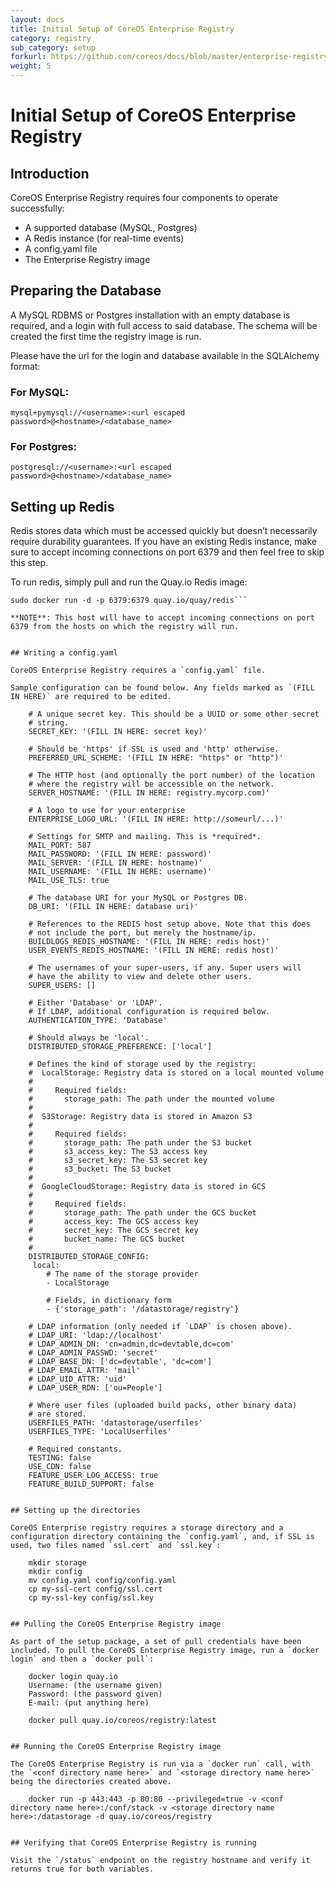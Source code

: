 ```yaml
---
layout: docs
title: Initial Setup of CoreOS Enterprise Registry
category: registry
sub_category: setup
forkurl: https://github.com/coreos/docs/blob/master/enterprise-registry/initial-setup/index.md
weight: 5
---
```


# Initial Setup of CoreOS Enterprise Registry

## Introduction

CoreOS Enterprise Registry requires four components to operate successfully:
- A supported database (MySQL, Postgres)
- A Redis instance (for real-time events)
- A config.yaml file
- The Enterprise Registry image


## Preparing the Database

A MySQL RDBMS or Postgres installation with an empty database is required, and a login with full access to said database. The schema will be created the first time the registry image is run.

Please have the url for the login and database available in the SQLAlchemy format:

### For MySQL:
```mysql+pymysql://<username>:<url escaped password>@<hostname>/<database_name>```

### For Postgres:
```postgresql://<username>:<url escaped password>@<hostname>/<database_name>```


## Setting up Redis

Redis stores data which must be accessed quickly but doesn’t necessarily require durability guarantees. If you have an existing Redis instance, make sure to accept incoming connections on port 6379 and then feel free to skip this step.

To run redis, simply pull and run the Quay.io Redis image:

```sudo docker pull quay.io/quay/redis
sudo docker run -d -p 6379:6379 quay.io/quay/redis```

**NOTE**: This host will have to accept incoming connections on port 6379 from the hosts on which the registry will run.


## Writing a config.yaml

CoreOS Enterprise Registry requires a `config.yaml` file.

Sample configuration can be found below. Any fields marked as `(FILL IN HERE)` are required to be edited.

	# A unique secret key. This should be a UUID or some other secret
	# string.
	SECRET_KEY: '(FILL IN HERE: secret key)'
	
	# Should be 'https' if SSL is used and 'http' otherwise.
	PREFERRED_URL_SCHEME: '(FILL IN HERE: "https" or "http")'
	
	# The HTTP host (and optionally the port number) of the location
	# where the registry will be accessible on the network.
	SERVER_HOSTNAME: '(FILL IN HERE: registry.mycorp.com)'
	
	# A logo to use for your enterprise
	ENTERPRISE_LOGO_URL: '(FILL IN HERE: http://someurl/...)'
	
	# Settings for SMTP and mailing. This is *required*.
	MAIL_PORT: 587
	MAIL_PASSWORD: '(FILL IN HERE: password)'
	MAIL_SERVER: '(FILL IN HERE: hostname)'
	MAIL_USERNAME: '(FILL IN HERE: username)'
	MAIL_USE_TLS: true
	
	# The database URI for your MySQL or Postgres DB.
	DB_URI: '(FILL IN HERE: database uri)'
	
	# References to the REDIS host setup above. Note that this does
	# not include the port, but merely the hostname/ip.
	BUILDLOGS_REDIS_HOSTNAME: '(FILL IN HERE: redis host)'
	USER_EVENTS_REDIS_HOSTNAME: '(FILL IN HERE: redis host)'
	
	# The usernames of your super-users, if any. Super users will
	# have the ability to view and delete other users.
	SUPER_USERS: []
	
	# Either 'Database' or 'LDAP'.
	# If LDAP, additional configuration is required below.
	AUTHENTICATION_TYPE: 'Database'
	
	# Should always be 'local'.
	DISTRIBUTED_STORAGE_PREFERENCE: ['local']
	
	# Defines the kind of storage used by the registry:
	#  LocalStorage: Registry data is stored on a local mounted volume
	#
	#     Required fields:
	#       storage_path: The path under the mounted volume
	#
	#  S3Storage: Registry data is stored in Amazon S3
	#
	#     Required fields:
	#       storage_path: The path under the S3 bucket
	#       s3_access_key: The S3 access key
	#       s3_secret_key: The S3 secret key
	#       s3_bucket: The S3 bucket
	#
	#  GoogleCloudStorage: Registry data is stored in GCS
	#
	#     Required fields:
	#       storage_path: The path under the GCS bucket
	#       access_key: The GCS access key
	#       secret_key: The GCS secret key
	#       bucket_name: The GCS bucket
	#
	DISTRIBUTED_STORAGE_CONFIG:
	 local:
	    # The name of the storage provider
	    - LocalStorage
	
	    # Fields, in dictionary form
	    - {'storage_path': '/datastorage/registry'}
	
	# LDAP information (only needed if `LDAP` is chosen above).
	# LDAP_URI: 'ldap://localhost'
	# LDAP_ADMIN_DN: 'cn=admin,dc=devtable,dc=com'
	# LDAP_ADMIN_PASSWD: 'secret'
	# LDAP_BASE_DN: ['dc=devtable', 'dc=com']
	# LDAP_EMAIL_ATTR: 'mail'
	# LDAP_UID_ATTR: 'uid'
	# LDAP_USER_RDN: ['ou=People']
	
	# Where user files (uploaded build packs, other binary data)
	# are stored. 
	USERFILES_PATH: 'datastorage/userfiles'
	USERFILES_TYPE: 'LocalUserfiles'
	
	# Required constants.
	TESTING: false
	USE_CDN: false
	FEATURE_USER_LOG_ACCESS: true
	FEATURE_BUILD_SUPPORT: false


## Setting up the directories

CoreOS Enterprise registry requires a storage directory and a configuration directory containing the `config.yaml`, and, if SSL is used, two files named `ssl.cert` and `ssl.key`:

	mkdir storage
	mkdir config
	mv config.yaml config/config.yaml
	cp my-ssl-cert config/ssl.cert
	cp my-ssl-key config/ssl.key


## Pulling the CoreOS Enterprise Registry image

As part of the setup package, a set of pull credentials have been included. To pull the CoreOS Enterprise Registry image, run a `docker login` and then a `docker pull`:

	docker login quay.io
	Username: (the username given)
	Password: (the password given)
	E-mail: (put anything here)

	docker pull quay.io/coreos/registry:latest


## Running the CoreOS Enterprise Registry image

The CoreOS Enterprise Registry is run via a `docker run` call, with the `<conf directory name here>` and `<storage directory name here>` being the directories created above.

	docker run -p 443:443 -p 80:80 --privileged=true -v <conf directory name here>:/conf/stack -v <storage directory name here>:/datastorage -d quay.io/coreos/registry


## Verifying that CoreOS Enterprise Registry is running

Visit the `/status` endpoint on the registry hostname and verify it returns true for both variables.
